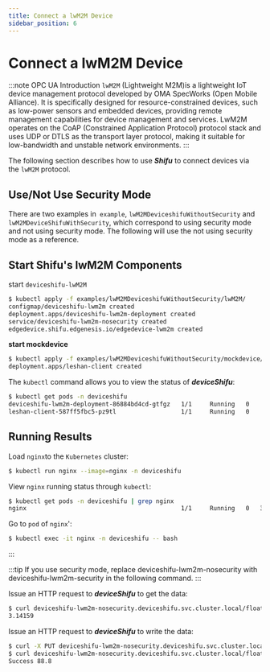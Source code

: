 ```yaml
---
title: Connect a lwM2M Device
sidebar_position: 6
---
```


# Connect a lwM2M Device

:::note OPC UA Introduction
`lwM2M` (Lightweight M2M)is a lightweight IoT device management protocol developed by OMA SpecWorks (Open Mobile Alliance). It is specifically designed for resource-constrained devices, such as low-power sensors and embedded devices, providing remote management capabilities for device management and services. LwM2M operates on the CoAP (Constrained Application Protocol) protocol stack and uses UDP or DTLS as the transport layer protocol, making it suitable for low-bandwidth and unstable network environments.
:::

The following section describes how to use ***Shifu*** to connect devices via the `lwM2M` protocol.

## Use/Not Use Security Mode

There are two examples in` example`, `lwM2MDeviceshifuWithoutSecurity` and `lwM2MDeviceShifuWithSecurity`, which correspond to using security mode and not using security mode. The following will use the not using security mode as a reference.

## Start Shifu's lwM2M Components

start `deviceshifu-lwM2M`

```bash
$ kubectl apply -f examples/lwM2MDeviceshifuWithoutSecurity/lwM2M/
configmap/deviceshifu-lwm2m created
deployment.apps/deviceshifu-lwm2m-deployment created
service/deviceshifu-lwm2m-nosecurity created
edgedevice.shifu.edgenesis.io/edgedevice-lwm2m created
```

**start mockdevice**

```bash
$ kubectl apply -f examples/lwM2MDeviceshifuWithoutSecurity/mockdevice/
deployment.apps/leshan-client created
```

The `kubectl` command allows you to view the status of ***deviceShifu***:

```bash
$ kubectl get pods -n deviceshifu
deviceshifu-lwm2m-deployment-86884bd4cd-gtfgz   1/1     Running   0             47s
leshan-client-587ff5fbc5-pz9tl                  1/1     Running   0             27s
```

## Running Results

Load `nginx`to the `Kubernetes` cluster:
```bash
$ kubectl run nginx --image=nginx -n deviceshifu
```

View `nginx` running status through `kubectl`:

```bash
$ kubectl get pods -n deviceshifu | grep nginx
nginx                                           1/1     Running   0   3m21s
```

Go to `pod` of `nginx`':

```bash
$ kubectl exec -it nginx -n deviceshifu -- bash
```

:::

:::tip
If you use security mode, replace deviceshifu-lwm2m-nosecurity with deviceshifu-lwm2m-security in the following command.
:::

Issue an HTTP request to ***deviceShifu*** to get the data:

```bash
$ curl deviceshifu-lwm2m-nosecurity.deviceshifu.svc.cluster.local/float_value
3.14159
```

Issue an HTTP request to ***deviceShifu*** to write the data:

```bash
$ curl -X PUT deviceshifu-lwm2m-nosecurity.deviceshifu.svc.cluster.local/float_value -d 88.8
$ curl deviceshifu-lwm2m-nosecurity.deviceshifu.svc.cluster.local/float_value
Success 88.8
```



